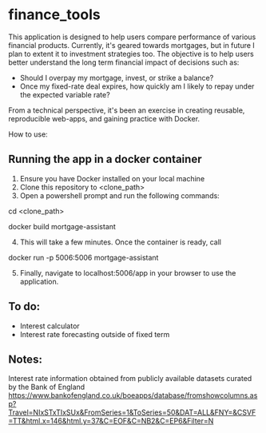 # finance_tools
This application is designed to help users compare performance of various financial products. Currently, it's geared towards mortgages, but in future I plan to extent it to investment strategies too. The objective is to help users better understand the long term financial impact of decisions such as:
- Should I overpay my mortgage, invest, or strike a balance?
- Once my fixed-rate deal expires, how quickly am I likely to repay under the expected variable rate?

From a technical perspective, it's been an exercise in creating reusable, reproducible web-apps, and gaining practice with Docker. 

How to use:
## Running the app in a docker container
1. Ensure you have Docker installed on your local machine
2. Clone this repository to <clone_path>
3. Open a powershell prompt and run the following commands:

cd <clone_path>

docker build mortgage-assistant

4. This will take a few minutes. Once the container is ready, call

docker run -p 5006:5006 mortgage-assistant

5. Finally, navigate to localhost:5006/app in your browser to use the application.

## To do:
- Interest calculator
- Interest rate forecasting outside of fixed term

## Notes:
Interest rate information obtained from publicly available datasets curated by the Bank of England
https://www.bankofengland.co.uk/boeapps/database/fromshowcolumns.asp?Travel=NIxSTxTIxSUx&FromSeries=1&ToSeries=50&DAT=ALL&FNY=&CSVF=TT&html.x=146&html.y=37&C=EOF&C=NB2&C=EP6&Filter=N
